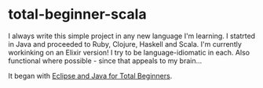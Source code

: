 # total-beginner-scala

I always write this simple project in any new language I'm learning. I statrted in Java and proceeded to Ruby, Clojure, Haskell and Scala. I'm currently workinking on an Elixir version! I try to be language-idiomatic in each. Also functional where possible - since that appeals to my brain...

It began with [Eclipse and Java for Total Beginners](http://eclipsetutorial.sourceforge.net/totalbeginner.html).
